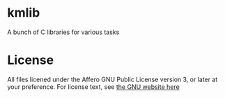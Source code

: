 kmlib
=====

A bunch of C libraries for various tasks


License
=======

All files licened under the Affero GNU Public License version 3, or later at your preference.
For license text, see [the GNU website here](http://www.gnu.org/licenses/agpl-3.0.txt)
